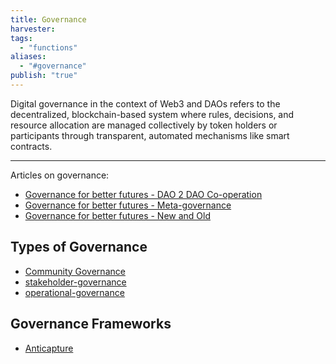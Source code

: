 ```yaml
---
title: Governance
harvester: 
tags:
  - "functions"
aliases:
  - "#governance"
publish: "true"
---
```


Digital governance in the context of Web3 and DAOs refers to the decentralized, blockchain-based system where rules, decisions, and resource allocation are managed collectively by token holders or participants through transparent, automated mechanisms like smart contracts.

---

Articles on governance:

- [Governance for better futures - DAO 2 DAO Co-operation](artifacts/articles/Governance%20for%20better%20futures%20-%20DAO%202%20DAO%20Co-operation.md)
- [Governance for better futures - Meta-governance](artifacts/articles/Governance%20for%20better%20futures%20-%20Meta-governance.md)
- [Governance for better futures - New and Old](artifacts/articles/Governance%20for%20better%20futures%20-%20New%20and%20Old.md)

## Types of Governance

- [Community Governance](notes/primitives/patterns/Community%20Governance.md)
- [stakeholder-governance](drafts/stakeholder-governance.md)
- [operational-governance](notes/primitives/patterns/operational-governance.md)

## Governance Frameworks

- [Anticapture](links/Anticapture.md)
